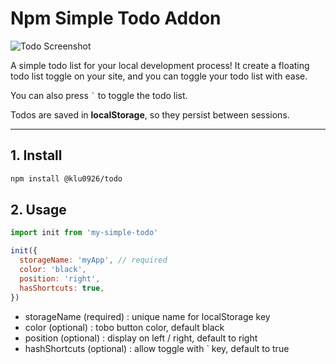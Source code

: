 # Npm Simple Todo Addon

![Todo Screenshot](https://github-production-user-asset-6210df.s3.amazonaws.com/106499794/488088446-13240de7-fe01-452b-b503-4550169c8eff.png?X-Amz-Algorithm=AWS4-HMAC-SHA256&X-Amz-Credential=AKIAVCODYLSA53PQK4ZA%2F20250911%2Fus-east-1%2Fs3%2Faws4_request&X-Amz-Date=20250911T012835Z&X-Amz-Expires=300&X-Amz-Signature=a70ef8c7af009acd21ded29f832b85bb879b86b5912a9812108d550aa3be9af9&X-Amz-SignedHeaders=host)

A simple todo list for your local development process! It create a floating todo list toggle on your site, and you can toggle your todo list with ease.

You can also press <code>`</code> to toggle the todo list.

Todos are saved in **localStorage**, so they persist between sessions.

---

## 1. Install

```bash
npm install @klu0926/todo
```

## 2. Usage

```js
import init from 'my-simple-todo'

init({
  storageName: 'myApp', // required
  color: 'black',
  position: 'right',
  hasShortcuts: true,
})
```

- storageName (required) : unique name for localStorage key
- color (optional) : tobo button color, default black
- position (optional) : display on left / right, default to right
- hashShortcuts (optional) : allow toggle with ` key, default to true
